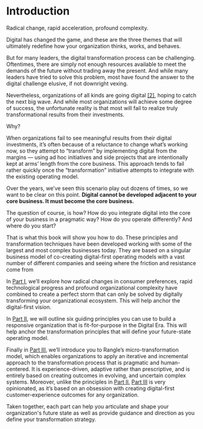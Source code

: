 # Introduction

Radical change, rapid acceleration, profound complexity.

Digital has changed the game, and these are the three themes that will ultimately redefine how your organization thinks, works, and behaves.

But for many leaders, the digital transformation process can be challenging. Oftentimes, there are simply not enough resources available to meet the demands of the future without trading away the present. And while many leaders have tried to solve this problem, most have found the answer to the digital challenge elusive, if not downright vexing.

Nevertheless, organizations of all kinds are going digital [\[2\]](../endnotes/endnotes-1.md), hoping to catch the next big wave. And while most organizations will achieve some degree of success, the unfortunate reality is that most will fail to realize truly transformational results from their investments.

Why?

When organizations fail to see meaningful results from their digital investments, it’s often because of a reluctance to change what’s working now, so they attempt to “transform” by implementing digital from the margins — using ad hoc initiatives and side projects that are intentionally kept at arms’ length from the core business. This approach tends to fail rather quickly once the “transformation” initiative attempts to integrate with the existing operating model.

Over the years, we’ve seen this scenario play out dozens of times, so we want to be clear on this point. **Digital cannot be developed adjacent to your core business. It must become the core business.**

The question of course, is how? How do you integrate digital into the core of your business in a pragmatic way? How do you operate differently? And where do you start?

That is what this book will show you how to do. These principles and transformation techniques have been developed working with some of the largest and most complex businesses today. They are based on a singular business model of co-creating digital-first operating models with a vast number of different companies and seeing where the friction and resistance come from

In [Part I](introduction.md), we’ll explore how radical changes in consumer preferences, rapid technological progress and profound organizational complexity have combined to create a perfect storm that can only be solved by digitally transforming your organizational ecosystem. This will help anchor the digital-first vision.

In [Part II](../six-principles-of-digital-transformation/introduction.md), we will outline six guiding principles you can use to build a responsive organization that is fit-for-purpose in the Digital Era. This will help anchor the transformation principles that will define your future-state operating model.

Finally in [Part III](../part-iii-micro-transformation/introduction.md), we’ll introduce you to Rangle’s micro-transformation model, which enables organizations to apply an iterative and incremental approach to the transformation process that is pragmatic and human-centered. It is experience-driven, adaptive rather than prescriptive, and is entirely based on creating outcomes in evolving, and uncertain complex systems. Moreover, unlike the principles in [Part II](../six-principles-of-digital-transformation/introduction.md), [Part III](../part-iii-micro-transformation/introduction.md) is very opinionated, as it’s based on an obsession with creating digital-first customer-experience outcomes for any organization.

Taken together, each part can help you articulate and shape your organization's future state as well as provide guidance and direction as you define your transformation strategy.

